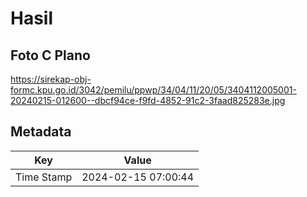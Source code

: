 # Hasil

## Foto C Plano

https://sirekap-obj-formc.kpu.go.id/3042/pemilu/ppwp/34/04/11/20/05/3404112005001-20240215-012600--dbcf94ce-f9fd-4852-91c2-3faad825283e.jpg


## Metadata

| Key        | Value               |
| ---------- | ------------------- |
| Time Stamp | 2024-02-15 07:00:44 |



